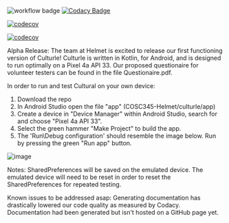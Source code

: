 ![workflow badge](https://github.com/mitzaa/COSC345-Helmet/actions/workflows/gradle.yml/badge.svg)
[![Codacy Badge](https://app.codacy.com/project/badge/Grade/2981b8a37e00499fa7ccb5ddc87c7e5f)](https://www.codacy.com/gh/mitzaa/COSC345-Helmet/dashboard?utm_source=github.com&amp;utm_medium=referral&amp;utm_content=mitzaa/COSC345-Helmet&amp;utm_campaign=Badge_Grade)


[![codecov](https://codecov.io/gh/mitzaa/COSC345-Helmet/branch/main/graph/badge.svg?token=WH6JSPL0OA)](https://codecov.io/gh/mitzaa/COSC345-Helmet)




[![codecov](https://codecov.io/gh/mitzaa/COSC345-Helmet/branch/master/graph/badge.svg?token=6LT4FB6K2B)](https://codecov.io/gh/mitzaa/COSC345-Helmet)

Alpha Release:
The team at Helmet is excited to release our first functioning version of Culturle!
Culturle is written in Kotlin, for Android, and is designed to run optimally on a Pixel 4a API 33.
Our proposed questionaire for volunteer testers can be found in the file Questionaire.pdf.

In order to run and test Cultural on your own device: 
1) Download the repo 
2) In Android Studio open the file "app" (COSC345-Helmet/culturle/app)
3) Create a device in "Device Manager" within Android Studio, search for and choose "Pixel 4a API 33". 
4) Select the green hammer "Make Project" to build the app. 
5) The 'Run\Debug configuration' should resemble the image below. Run by pressing the green "Run app" button.

![image](https://user-images.githubusercontent.com/97869940/186905801-83cd22b8-167a-47d4-938f-d939cb58300d.png) 


Notes:
  SharedPreferences will be saved on the emulated device. The emulated device will need to be reset in order to reset the SharedPreferences for repeated testing.

Known issues to be addressed asap:
  Generating documentation has drastically lowered our code quality as measured by Codacy.
  Documentation had been generated but isn't hosted on a GitHub page yet.
  
  
  
